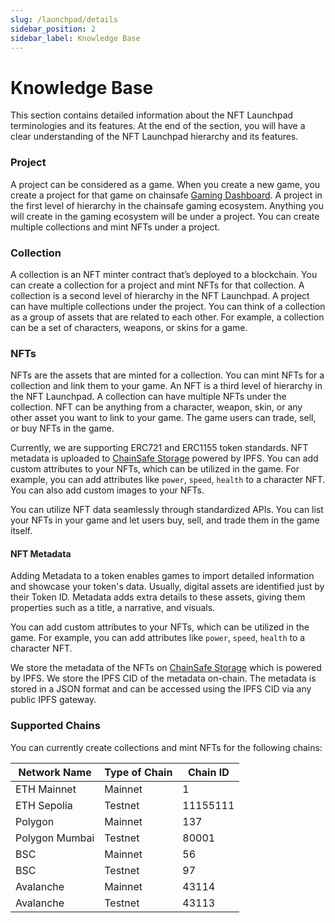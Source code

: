 ```yaml
---
slug: /launchpad/details
sidebar_position: 2
sidebar_label: Knowledge Base
---
```


#  Knowledge Base

This section contains detailed information about the NFT Launchpad terminologies and its features. At the end
of the section, you will have a clear understanding of the NFT Launchpad hierarchy and its features.

### Project

A project can be considered as a game. When you create a new game, you create a project for that game on chainsafe [Gaming Dashboard](https://gaming-dashboard-stage.pages.dev/dashboard). 
A project in the first level of hierarchy in the chainsafe gaming ecosystem. Anything you will create in the gaming ecosystem will be under a project.
You can create multiple collections and mint NFTs under a project.

### Collection

A collection is an NFT minter contract that’s deployed to a blockchain. You can create a collection for a project and mint NFTs for that collection. 
A collection is a second level of hierarchy in the NFT Launchpad. A project can have multiple collections under the project. 
You can think of a collection as a group of assets that are related to each other. For example, a collection can be a set of
characters, weapons, or skins for a game.

### NFTs

NFTs are the assets that are minted for a collection. You can mint NFTs for a collection and link them to your game.
An NFT is a third level of hierarchy in the NFT Launchpad. A collection can have multiple NFTs under the collection. NFT can
be anything from a character, weapon, skin, or any other asset you want to link to your game. The game users can trade, sell, or buy
NFTs in the game.

Currently, we are supporting ERC721 and ERC1155 token standards. NFT metadata is uploaded to [ChainSafe Storage](https://storage.chainsafe.io/) powered by IPFS.
You can add custom attributes to your NFTs, which can be utilized in the game. For example, you can add attributes like `power`, `speed`, `health` to a character NFT.
You can also add custom images to your NFTs. 

You can utilize NFT data seamlessly through standardized APIs. You can list your NFTs in your game and let users buy, sell, and trade them in the game itself.

#### NFT Metadata

Adding Metadata to a token enables games to import detailed information and showcase your token's data.
Usually, digital assets are identified just by their Token ID. Metadata adds extra details to these assets, giving them properties such as a title, a narrative, and visuals.

You can add custom attributes to your NFTs, which can be utilized in the game. For example, you can add attributes like `power`, `speed`, `health` to a character NFT.

We store the metadata of the NFTs on [ChainSafe Storage](https://storage.chainsafe.io/) which is powered by IPFS. We store the IPFS CID 
of the metadata on-chain. The metadata is stored in a JSON format and can be accessed using the IPFS CID via any public IPFS gateway.

### Supported Chains&#x20;

You can currently create collections and mint NFTs for the following chains:

| Network Name   | Type of Chain | Chain ID |
|----------------|---------------|----------|
| ETH Mainnet    | Mainnet       | 1        |
| ETH Sepolia    | Testnet       | 11155111 |
| Polygon        | Mainnet       | 137      |
| Polygon Mumbai | Testnet       | 80001    |
| BSC            | Mainnet       | 56       |
| BSC            | Testnet       | 97       |
| Avalanche      | Mainnet       | 43114    |
| Avalanche      | Testnet       | 43113    |

